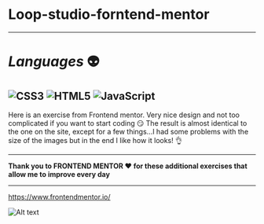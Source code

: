 # Loop-studio-forntend-mentor
---
# *Languages* :alien:


![CSS3](https://img.shields.io/badge/css3-%231572B6.svg?style=for-the-badge&logo=css3&logoColor=white)
![HTML5](https://img.shields.io/badge/html5-%23E34F26.svg?style=for-the-badge&logo=html5&logoColor=white)
![JavaScript](https://img.shields.io/badge/javascript-%23323330.svg?style=for-the-badge&logo=javascript&logoColor=%23F7DF1E)
---


Here is an exercise from Frontend mentor. 
Very nice design and not too complicated if you want to start coding :smirk:
The result is almost identical to the one on the site, except for a few things...I had some problems with the size of the images but in the end I like how it looks! :ok_hand:


---

**Thank you to FRONTEND MENTOR :heart: for these additional exercises that allow me to improve every day**

---

https://www.frontendmentor.io/




![ Alt text](https://media.giphy.com/media/S7QyHS8EOjLGSDRAyF/giphy.gif)

